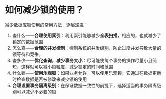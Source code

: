 # 如何减少锁的使用？

减少数据库锁使用的常用方法，逐层递进：

1. 查什么——**合理使用索引**：利用索引能够减少**全表扫描**，相应的，也就减少了锁定的数据范围
2. 怎么查——**合理的并发控制**：控制系统的并发级别，防止过度并发导致大量的锁等待和竞争。
3. 查多少——**优化查询，减少事务大小**：尽可能使每个事务的操作尽量小且简短，这样就可以减小锁粒度，减少锁定的时间和范围
4. 什么锁——**使用乐观锁**：如果业务允许，可以使用乐观锁，它通过在数据更新时检查数据是否被修改来减少锁的使用
5. **合理设置事务隔离级别**：在保证数据一致性的前提下，选择适当的事务隔离级别可以减少不必要的锁
